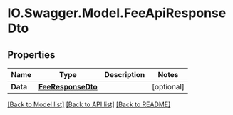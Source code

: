 # IO.Swagger.Model.FeeApiResponseDto
## Properties

Name | Type | Description | Notes
------------ | ------------- | ------------- | -------------
**Data** | [**FeeResponseDto**](FeeResponseDto.md) |  | [optional] 

[[Back to Model list]](../README.md#documentation-for-models) [[Back to API list]](../README.md#documentation-for-api-endpoints) [[Back to README]](../README.md)

